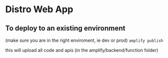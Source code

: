 # Distro Web App

## To deploy to an existing environment

(make sure you are in  the right enviroment, ie dev or prod)
```amplify publish```

this will upload all code and apis (in the amplify/backend/function folder)





